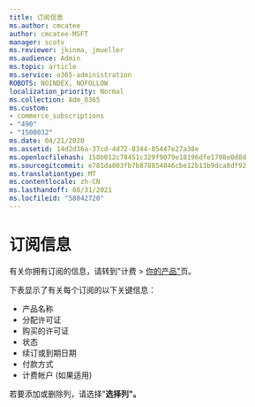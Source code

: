 ```yaml
---
title: 订阅信息
ms.author: cmcatee
author: cmcatee-MSFT
manager: scotv
ms.reviewer: jkinma, jmueller
ms.audience: Admin
ms.topic: article
ms.service: o365-administration
ROBOTS: NOINDEX, NOFOLLOW
localization_priority: Normal
ms.collection: Adm_O365
ms.custom:
- commerce_subscriptions
- "490"
- "1500032"
ms.date: 04/21/2020
ms.assetid: 14d2d36a-37cd-4d72-8344-85447e27a38e
ms.openlocfilehash: 158b012c78451c329f9079e18196dfe1708e0d8d
ms.sourcegitcommit: e781da003fb7b878854846cbe12b13b9dca8df92
ms.translationtype: MT
ms.contentlocale: zh-CN
ms.lasthandoff: 08/31/2021
ms.locfileid: "58842720"
---
```

# <a name="subscription-information"></a>订阅信息

有关你拥有订阅的信息，请转到"计费 \> [你的产品"](https://go.microsoft.com/fwlink/p/?linkid=842054)页。
  
下表显示了有关每个订阅的以下关键信息：
  
- 产品名称
- 分配许可证
- 购买的许可证
- 状态
- 续订或到期日期
- 付款方式
- 计费帐户 (如果适用) 
 
若要添加或删除列，请选择"**选择列"。**